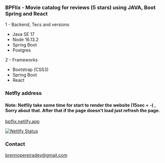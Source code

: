### BPFlix - Movie catalog for reviews (5 stars) using JAVA, Boot Spring and React

1 - Backend, Tecs and versions

+ Java SE 17
+ Node 16.13.2
+ Spring Boot
+ Postgres

2 - Frameworks

* Bootstrap (CSS3)
* Spring Boot
* React

### Netfly address
#### Note: Netfily take some time for start to render the website (15sec + -) , Sorry about that. After that if the page doesn't load just refresh the page.

<a href="https://bpflix.netlify.app/" target="_blank">bpflix.netlify.app</a>

[![Netlify Status](https://api.netlify.com/api/v1/badges/96812b27-1c17-44d5-9f41-d8050cc9e658/deploy-status)](https://app.netlify.com/sites/bpflix/deploys)

### Contact

brennopereiradev@gmail.com
